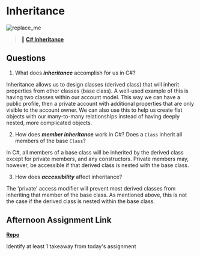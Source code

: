# Inheritance

![replace_me](https://codeworks.blob.core.windows.net/public/assets/img/illustrations/placeholder.svg)

> **📖 [C# Inheritance](https://codeworksacademy.com/fs-student-guide/resources/wk10/04-Inheritance)**

## Questions

1. What does ***inheritance*** accomplish for us in C#?

Inheritance allows us to design classes (derived class) that will inherit properties from other classes (base class). A well-used example of this is having two classes within our account model. This way we can have a public profile, then a private account with additional properties that are only visible to the account owner. We can also use this to help us create flat objects with our many-to-many relationships instead of having deeply nested, more complicated objects.

2. How does ***member inheritance*** work in C#? Does a `Class` inherit all members of the base `Class`?

In C#, all members of a base class will be inherited by the derived class except for private members, and any constructors. Private members may, however, be accessible if that derived class is nested with the base class.

3. How does ***accessibility*** affect inheritance?

The 'private' access modifier will prevent most derived classes from inheriting that member of the base class. As mentioned above, this is not the case if the derived class is nested within the base class.

## Afternoon Assignment Link

**[Repo](https://github.com/ElizabethKeyes/<ASSIGNMENT_REPO>)**

Identify at least 1 takeaway from today's assignment
